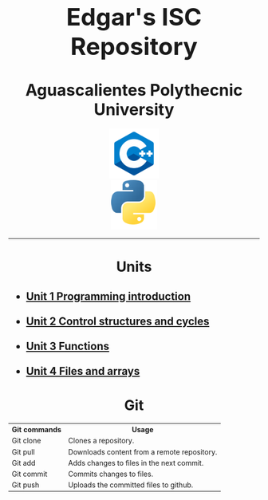 <h1 align="center"><FONT SIZE = 7 ><strong>
    Edgar's ISC Repository
</strong></FONT SIZE></h1>

<h1 align="center"><FONT SIZE = 6 ><strong>
    Aguascalientes Polythecnic University
</h1>
</strong></FONT SIZE></h1>
<div align ="center">
<img alt="c++" height="100" src="img/../U1/img/c++_logo.png"/>
</div>
<div align ="Center">
<img alt="python" height="100" src="img/../U1/img/python_logo.png"/>
</div>
<hr />
<h1 align="center"><strong>
        Units
</strong></h1>

<h2><strong><ul>
    <li><a href = "https://github.com/UP210614/UP210614_CPP/tree/main/U1">
      Unit 1 Programming introduction
    </a></li>
    <br>
    <li><a href = "https://github.com/UP210614/UP210614_CPP/tree/main/U2">
      Unit 2 Control structures and cycles	
    </a></li>
    <br>
    <li><a href = "https://github.com/UP210614/UP210614_CPP/tree/main/U3">Unit 3 Functions	</a></li>
    <br>
    <li><a href = "https://github.com/UP210614/UP210614_CPP/tree/main/U3">Unit 4 Files and arrays</a></li>
</ul>
</strong>
</h2>
<h1>
<h1 align="center"><strong>
        Git 
</strong></h1>
<div>

  <table>
    <tr> 
      <th>Git commands</th>
      <th>Usage</th>
    </tr>
     <tr> 
      <td>Git clone</td>
      <td>Clones a repository.</td>
    </tr>
    </tr>
     <tr> 
      <td>Git pull</td>
      <td>Downloads content from a remote repository.</td>
    </tr>
    </tr>
     <tr> 
      <td>Git add</td>
      <td>Adds changes to files in the next commit.</td>
    </tr>
    </tr>
     <tr> 
      <td>Git commit</td>
      <td>Commits changes to files.</td>
      </tr>
     <tr> 
      <td>Git push</td>
      <td>Uploads the committed files to github.</td>
    </tr>
    </tr>
  </table>

</div>